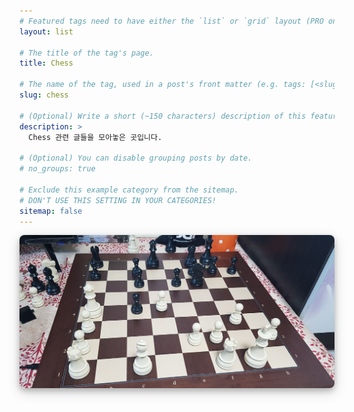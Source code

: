 ```yaml
---
# Featured tags need to have either the `list` or `grid` layout (PRO only).
layout: list

# The title of the tag's page.
title: Chess

# The name of the tag, used in a post's front matter (e.g. tags: [<slug>]).
slug: chess

# (Optional) Write a short (~150 characters) description of this featured tag.
description: >
  Chess 관련 글들을 모아놓은 곳입니다.

# (Optional) You can disable grouping posts by date.
# no_groups: true

# Exclude this example category from the sitemap.
# DON'T USE THIS SETTING IN YOUR CATEGORIES!
sitemap: false
---
```


<img src="/assets/img/chess/chess.jpg" alt="chess" style="box-shadow: 0 4px 8px 0 rgba(0, 0, 0, 0.2), 0 6px 20px 0 rgba(0, 0, 0, 0.19); border-radius: 0.5rem"/>
